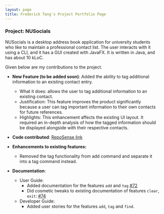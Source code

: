 ```yaml
---
layout: page
title: Frederick Tang's Project Portfolio Page
---
```


### Project: NUSocials

NUSocials is a desktop address book application for university students who like to maintain a professional contact list. The user interacts with it using a CLI, and it has a GUI created with JavaFX. It is written in Java, and has about 10 kLoC.

Given below are my contributions to the project.

* **New Feature (to be added soon)**: Added the ability to tag additional information to an existing contact entry.
    * What it does: allows the user to tag additional information to an existing contact.
    * Justification: This feature improves the product significantly because a user can tag important information to their own contacts for future references.
    * Highlights: This enhancement affects the existing UI layout. It required an in-depth analysis of how the tagged information should be displayed alongside with their respective contacts.

* **Code contributed**: [RepoSense link]()

* **Enhancements to existing features:**
  * Removed the tag functionality from add command and separate it into a tag command instead.
   
* **Documentation**:
    * User Guide:
        * Added documentation for the features `add` and `tag` [\#72]()
        * Did cosmetic tweaks to existing documentation of features `clear`, `exit`: [\#74]()
    * Developer Guide:
      * Added user stories for the features `add`, `tag` and `find`.
